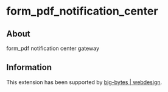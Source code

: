 form_pdf_notification_center
================

About
-----
form_pdf notification center gateway

Information
-------
This extension has been supported by <a href="http://www.big-bytes.de">big-bytes | webdesign</a>.